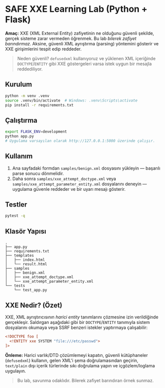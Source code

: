 # SAFE XXE Learning Lab (Python + Flask)

**Amaç:** XXE (XML External Entity) zafiyetinin ne olduğunu güvenli şekilde, gerçek sisteme zarar vermeden öğrenmek.
Bu lab *bilerek zafiyet barındırmaz*. Aksine, güvenli XML ayrıştırma (parsing) yöntemini gösterir ve XXE girişimlerini tespit edip reddeder.

> Neden güvenli? `defusedxml` kullanıyoruz ve yüklenen XML içeriğinde `DOCTYPE`/`ENTITY` gibi XXE göstergeleri varsa istek uygun bir mesajla reddediliyor.

## Kurulum

```bash
python -m venv .venv
source .venv/bin/activate  # Windows: .venv\Scripts\activate
pip install -r requirements.txt
```

## Çalıştırma

```bash
export FLASK_ENV=development
python app.py
# Uygulama varsayılan olarak http://127.0.0.1:5000 üzerinde çalışır.
```

## Kullanım

1. Ana sayfadaki formdan `samples/benign.xml` dosyasını yükleyin — başarılı parse sonucu dönmelidir.
2. Daha sonra `samples/xxe_attempt_doctype.xml` veya `samples/xxe_attempt_parameter_entity.xml` dosyalarını deneyin — uygulama güvenle reddeder ve bir uyarı mesajı gösterir.

## Testler

```bash
pytest -q
```

## Klasör Yapısı

```
.
├── app.py
├── requirements.txt
├── templates
│   ├── index.html
│   └── result.html
├── samples
│   ├── benign.xml
│   ├── xxe_attempt_doctype.xml
│   └── xxe_attempt_parameter_entity.xml
└── tests
    └── test_app.py
```

## XXE Nedir? (Özet)

XXE, XML ayrıştırıcısının *harici entity* tanımlarını çözmesine izin verildiğinde gerçekleşir. Saldırgan aşağıdaki gibi bir `DOCTYPE`/`ENTITY` tanımıyla sistem dosyalarını okumaya veya SSRF benzeri istekler yaptırmaya çalışabilir:

```xml
<!DOCTYPE foo [
  <!ENTITY xxe SYSTEM "file:///etc/passwd">
]>
```

**Önleme:** Harici varlık/DTD çözümlemeyi kapatın, güvenli kütüphaneler (`defusedxml`) kullanın, gelen XML'i şema doğrulamasından geçirin, `text/plain` dışı içerik türlerinde sıkı doğrulama yapın ve içgözlem/loglama uygulayın.

> Bu lab, savunma odaklıdır. Bilerek zafiyet barındıran örnek sunmaz.
